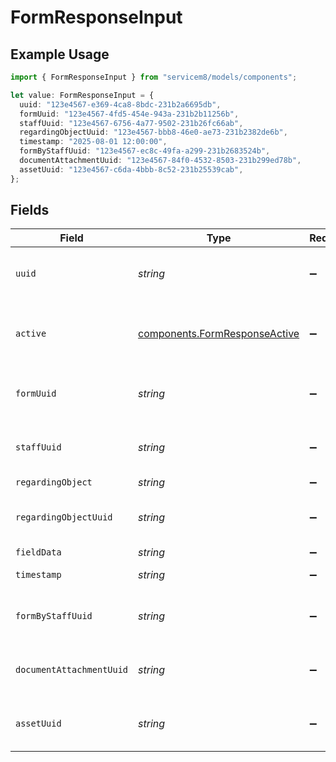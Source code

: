 # FormResponseInput

## Example Usage

```typescript
import { FormResponseInput } from "servicem8/models/components";

let value: FormResponseInput = {
  uuid: "123e4567-e369-4ca8-8bdc-231b2a6695db",
  formUuid: "123e4567-4fd5-454e-943a-231b2b11256b",
  staffUuid: "123e4567-6756-4a77-9502-231b26fc66ab",
  regardingObjectUuid: "123e4567-bbb8-46e0-ae73-231b2382de6b",
  timestamp: "2025-08-01 12:00:00",
  formByStaffUuid: "123e4567-ec8c-49fa-a299-231b2683524b",
  documentAttachmentUuid: "123e4567-84f0-4532-8503-231b299ed78b",
  assetUuid: "123e4567-c6da-4bbb-8c52-231b25539cab",
};
```

## Fields

| Field                                                                          | Type                                                                           | Required                                                                       | Description                                                                    | Example                                                                        |
| ------------------------------------------------------------------------------ | ------------------------------------------------------------------------------ | ------------------------------------------------------------------------------ | ------------------------------------------------------------------------------ | ------------------------------------------------------------------------------ |
| `uuid`                                                                         | *string*                                                                       | :heavy_minus_sign:                                                             | Unique identifier for this record                                              | 123e4567-e369-4ca8-8bdc-231b2a6695db                                           |
| `active`                                                                       | [components.FormResponseActive](../../models/components/formresponseactive.md) | :heavy_minus_sign:                                                             | Record active/deleted flag.  Valid values are [0,1]                            |                                                                                |
| `formUuid`                                                                     | *string*                                                                       | :heavy_minus_sign:                                                             | N/A                                                                            | 123e4567-4fd5-454e-943a-231b2b11256b                                           |
| `staffUuid`                                                                    | *string*                                                                       | :heavy_minus_sign:                                                             | N/A                                                                            | 123e4567-6756-4a77-9502-231b26fc66ab                                           |
| `regardingObject`                                                              | *string*                                                                       | :heavy_minus_sign:                                                             | N/A                                                                            |                                                                                |
| `regardingObjectUuid`                                                          | *string*                                                                       | :heavy_minus_sign:                                                             | N/A                                                                            | 123e4567-bbb8-46e0-ae73-231b2382de6b                                           |
| `fieldData`                                                                    | *string*                                                                       | :heavy_minus_sign:                                                             | N/A                                                                            |                                                                                |
| `timestamp`                                                                    | *string*                                                                       | :heavy_minus_sign:                                                             | N/A                                                                            | 2025-08-01 12:00:00                                                            |
| `formByStaffUuid`                                                              | *string*                                                                       | :heavy_minus_sign:                                                             | N/A                                                                            | 123e4567-ec8c-49fa-a299-231b2683524b                                           |
| `documentAttachmentUuid`                                                       | *string*                                                                       | :heavy_minus_sign:                                                             | N/A                                                                            | 123e4567-84f0-4532-8503-231b299ed78b                                           |
| `assetUuid`                                                                    | *string*                                                                       | :heavy_minus_sign:                                                             | N/A                                                                            | 123e4567-c6da-4bbb-8c52-231b25539cab                                           |
